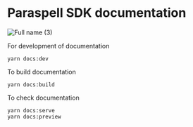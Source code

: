 # Paraspell SDK documentation
![Full name (3)](https://user-images.githubusercontent.com/55763425/197985791-fc7afa52-061d-413a-bbe9-bf1123f16a50.png)


For development of documentation
```
yarn docs:dev
```

To build documentation
```
yarn docs:build
```

To check documentation
```
yarn docs:serve
yarn docs:preview
```